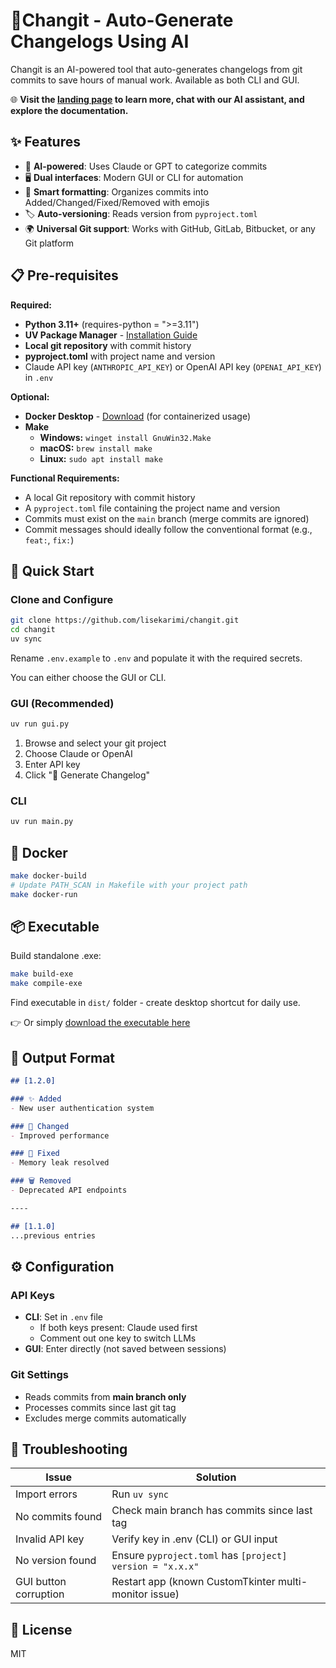 # 📄Changit - Auto-Generate Changelogs Using AI

Changit is an AI-powered tool that auto-generates changelogs from git commits to save hours of manual work. Available as both CLI and GUI.

🌐 **Visit the [landing page](https://changit.lisekarimi.com) to learn more, chat with our AI assistant, and explore the documentation.**

## ✨ Features

- 🤖 **AI-powered**: Uses Claude or GPT to categorize commits
- 🖥️ **Dual interfaces**: Modern GUI or CLI for automation
- 📝 **Smart formatting**: Organizes commits into Added/Changed/Fixed/Removed with emojis
- 🏷️ **Auto-versioning**: Reads version from `pyproject.toml`
- 🌍 **Universal Git support**: Works with GitHub, GitLab, Bitbucket, or any Git platform

## 📋 Pre-requisites

**Required:**
- **Python 3.11+** (requires-python = ">=3.11")
- **UV Package Manager** - [Installation Guide](https://docs.astral.sh/uv/getting-started/installation/)
- **Local git repository** with commit history
- **pyproject.toml** with project name and version
- Claude API key (`ANTHROPIC_API_KEY`) or OpenAI API key (`OPENAI_API_KEY`) in `.env`

**Optional:**
- **Docker Desktop** - [Download](https://www.docker.com/products/docker-desktop) (for containerized usage)
- **Make**
  - **Windows:** `winget install GnuWin32.Make`
  - **macOS:** `brew install make`
  - **Linux:** `sudo apt install make`

**Functional Requirements:**
- A local Git repository with commit history
- A `pyproject.toml` file containing the project name and version
- Commits must exist on the `main` branch (merge commits are ignored)
- Commit messages should ideally follow the conventional format (e.g., `feat:`, `fix:`)


## 🚀 Quick Start

### Clone and Configure
```bash
git clone https://github.com/lisekarimi/changit.git
cd changit
uv sync
```
Rename `.env.example` to `.env` and populate it with the required secrets.

You can either choose the GUI or CLI.

### GUI (Recommended)
```bash
uv run gui.py
```
1. Browse and select your git project
2. Choose Claude or OpenAI
3. Enter API key
4. Click "🚀 Generate Changelog"


### CLI
```bash
uv run main.py
```

## 🐳 Docker

```bash
make docker-build
# Update PATH_SCAN in Makefile with your project path
make docker-run
```

## 📦 Executable

Build standalone .exe:
```bash
make build-exe
make compile-exe
```
Find executable in `dist/` folder - create desktop shortcut for daily use.

👉 Or simply [download the executable here](https://changit.lisekarimi.com/)

## 📄 Output Format

```markdown
## [1.2.0]

### ✨ Added
- New user authentication system

### 🔄 Changed
- Improved performance

### 🐛 Fixed
- Memory leak resolved

### 🗑️ Removed
- Deprecated API endpoints

----

## [1.1.0]
...previous entries
```

## ⚙️ Configuration

### API Keys
- **CLI**: Set in `.env` file
  - If both keys present: Claude used first
  - Comment out one key to switch LLMs
- **GUI**: Enter directly (not saved between sessions)

### Git Settings
- Reads commits from **main branch only**
- Processes commits since last git tag
- Excludes merge commits automatically


## 🔧 Troubleshooting

| Issue | Solution |
|-------|----------|
| Import errors | Run `uv sync` |
| No commits found | Check main branch has commits since last tag |
| Invalid API key | Verify key in .env (CLI) or GUI input |
| No version found | Ensure `pyproject.toml` has `[project] version = "x.x.x"` |
| GUI button corruption | Restart app (known CustomTkinter multi-monitor issue) |

## 📄 License

MIT
